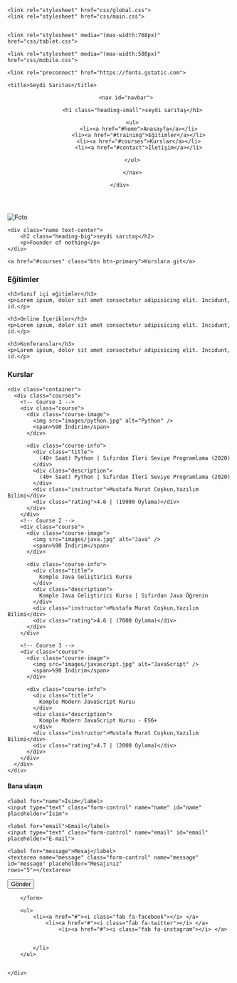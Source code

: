 <!DOCTYPE html>
<html lang="en">
<head>
    <meta charset="UTF-8">
    <meta http-equiv="X-UA-Compatible" content="IE=edge">
    <meta name="viewport" content="width=device-width, initial-scale=1.0">
    <meta new="keyword" content="HTML CSS"/>
    <meta name="description" content="Programming">


    <link rel="stylesheet" href="css/global.css">
    <link rel="stylesheet" href="css/main.css">

    
    <link rel="stylesheet" media="(max-width:768px)" href="css/tablet.css">

    <link rel="stylesheet" media="(max-width:580px)" href="css/mobile.css">


<!-- Google Fonts-->
 
    <link rel="preconnect" href="https://fonts.gstatic.com">
<link href="https://fonts.googleapis.com/css2?family=Open+Sans:wght@400;700&display=swap" rel="stylesheet">


<!-- Font awesome-->
<link rel="stylesheet" href="https://cdnjs.cloudflare.com/ajax/libs/font-awesome/5.15.3/css/all.min.css">


    
    <title>Seydi Saritas</title>
</head>
<body>
    

<header class="bg-dark-blue">
    <div class="container">


        <nav id="navbar">

            <h1 class="heading-small">seydi sarıtaş</h1>
            
            <ul>
                <li><a href="#home">Anasayfa</a></li>
                <li><a href="#training">Eğitimler</a></li>
                <li><a href="#courses">Kurslar</a></li>
                <li><a href="#contact">İletişim</a></li>
            
            </ul>
            
            </nav>

    </div>



</header>

<section id="home">
    <img src="./images/cover-68729.jpg" alt="Foto">


    <div class="name text-center">
        <h2 class="heading-big">seydi sarıtaş</h2>
        <p>Founder of nothing</p>
    </div>
    
    <a href="#courses" class="btn btn-primary">Kurslara git</a>


</section>

<section id="training" class="bg-dark-blue">

<h3 class="text-center heading-medium">Eğitimler</h3>
<div class="items">
<article class="item">
    <i class="fa fa-pencil-alt"></i>

    <h3>Sınıf içi eğitimler</h3>
    <p>Lorem ipsum, dolor sit amet consectetur adipisicing elit. Incidunt, id.</p>
</article>

<article class="item">
    <i class="fa fa-pencil-alt"></i>
    
    <h3>Online İçerikler</h3>
    <p>Lorem ipsum, dolor sit amet consectetur adipisicing elit. Incidunt, id.</p>
</article>

<article class="item">
    <i class="fa fa-pencil-alt"></i>
    
    <h3>Konferanslar</h3>
    <p>Lorem ipsum, dolor sit amet consectetur adipisicing elit. Incidunt, id.</p>
</article>

</div>

</section>


<section id="courses">
    <h3 class="text-center heading-medium">Kurslar</h3>

    <div class="container">
      <div class="courses">
        <!-- Course 1 -->
        <div class="course">
          <div class="course-image">
            <img src="images/python.jpg" alt="Python" />
            <span>%90 İndirim</span>
          </div>

          <div class="course-info">
            <div class="title">
              (40+ Saat) Python | Sıfırdan İleri Seviye Programlama (2020)
            </div>
            <div class="description">
              (40+ Saat) Python | Sıfırdan İleri Seviye Programlama (2020)
            </div>
            <div class="instructor">Mustafa Murat Coşkun,Yazılım Bilimi</div>
            <div class="rating">4.6 | (19990 Oylama)</div>
          </div>
        </div>
        <!-- Course 2 -->
        <div class="course">
          <div class="course-image">
            <img src="images/java.jpg" alt="Java" />
            <span>%90 İndirim</span>
          </div>

          <div class="course-info">
            <div class="title">
              Komple Java Geliştirici Kursu
            </div>
            <div class="description">
              Komple Java Geliştirici Kursu | Sıfırdan Java Öğrenin
            </div>
            <div class="instructor">Mustafa Murat Coşkun,Yazılım Bilimi</div>
            <div class="rating">4.6 | (7000 Oylama)</div>
          </div>
        </div>

        <!-- Course 3 -->
        <div class="course">
          <div class="course-image">
            <img src="images/javascript.jpg" alt="JavaScript" />
            <span>%90 İndirim</span>
          </div>

          <div class="course-info">
            <div class="title">
              Komple Modern JavaScript Kursu
            </div>
            <div class="description">
              Komple Modern JavaScript Kursu - ES6+
            </div>
            <div class="instructor">Mustafa Murat Coşkun,Yazılım Bilimi</div>
            <div class="rating">4.7 | (2000 Oylama)</div>
          </div>
        </div>
      </div>
    </div>
  </section>


  
  
  <footer id= "contact" class="bg-dark-blue">
    <div class="contact-form">
        <form>
            
<h4 class="text-center heading-medium">Bana ulaşın</h4>

<div class="form-group">

    <label for="name">İsim</label>
    <input type="text" class="form-control" name="name" id="name" placeholder="İsim">
</div>

<div class="form-group">

    <label for="email">Email</label>
    <input type="text" class="form-control" name="email" id="email" placeholder="E-mail">
</div>


<div class="form-group">

    <label for="message">Mesaj</label>
    <textarea name="message" class="form-control" name="message" id="message" placeholder="Mesajınız"
    rows="5"></textarea>
</div>


<button type="submit" class="btn btn-block">
    Gönder
</button>

        </form>

        <ul>
            <li><a href="#"><i class="fab fa-facebook"></i> </a>
                <li><a href="#"><i class="fab fa-twitter"></i> </a>
                    <li><a href="#"><i class="fab fa-instagram"></i> </a>
            
            
            </li>
        </ul>


    </div>

  </footer>

</body>
</html>
